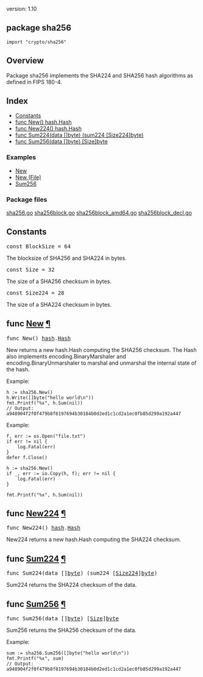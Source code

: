 version: 1.10
## package sha256

  `import "crypto/sha256"`

## Overview

Package sha256 implements the SHA224 and SHA256 hash algorithms as defined in
FIPS 180-4.

## Index

- [Constants](#pkg-constants)
- [func New() hash.Hash](#New)
- [func New224() hash.Hash](#New224)
- [func Sum224(data []byte) (sum224 [Size224]byte)](#Sum224)
- [func Sum256(data []byte) [Size]byte](#Sum256)

### Examples

- [New](#exampleNew)
- [New (File)](#exampleNew_file)
- [Sum256](#exampleSum256)

### Package files
 [sha256.go](//github.com/golang/go/blob/release-branch.go1.10/src/crypto/sha256/sha256.go) [sha256block.go](//github.com/golang/go/blob/release-branch.go1.10/src/crypto/sha256/sha256block.go) [sha256block_amd64.go](//github.com/golang/go/blob/release-branch.go1.10/src/crypto/sha256/sha256block_amd64.go) [sha256block_decl.go](//github.com/golang/go/blob/release-branch.go1.10/src/crypto/sha256/sha256block_decl.go)

<h2 id="pkg-constants">Constants</h2>

<pre>const <span id="BlockSize">BlockSize</span> = 64</pre>

The blocksize of SHA256 and SHA224 in bytes.

<pre>const <span id="Size">Size</span> = 32</pre>

The size of a SHA256 checksum in bytes.

<pre>const <span id="Size224">Size224</span> = 28</pre>

The size of a SHA224 checksum in bytes.

<h2 id="New">func <a href="//github.com/golang/go/blob/release-branch.go1.10/src/crypto/sha256/sha256.go#L162">New</a>
    <a href="#New">¶</a></h2>
<pre>func New() <a href="/hash/">hash</a>.<a href="/hash/#Hash">Hash</a></pre>

New returns a new hash.Hash computing the SHA256 checksum. The Hash also
implements encoding.BinaryMarshaler and encoding.BinaryUnmarshaler to marshal
and unmarshal the internal state of the hash.

<a id="exampleNew"></a>
Example:

    h := sha256.New()
    h.Write([]byte("hello world\n"))
    fmt.Printf("%x", h.Sum(nil))
    // Output: a948904f2f0f479b8f8197694b30184b0d2ed1c1cd2a1ec0fb85d299a192a447


<a id="exampleNew_file"></a>
Example:

    f, err := os.Open("file.txt")
    if err != nil {
        log.Fatal(err)
    }
    defer f.Close()

    h := sha256.New()
    if _, err := io.Copy(h, f); err != nil {
        log.Fatal(err)
    }

    fmt.Printf("%x", h.Sum(nil))

<h2 id="New224">func <a href="//github.com/golang/go/blob/release-branch.go1.10/src/crypto/sha256/sha256.go#L169">New224</a>
    <a href="#New224">¶</a></h2>
<pre>func New224() <a href="/hash/">hash</a>.<a href="/hash/#Hash">Hash</a></pre>

New224 returns a new hash.Hash computing the SHA224 checksum.

<h2 id="Sum224">func <a href="//github.com/golang/go/blob/release-branch.go1.10/src/crypto/sha256/sha256.go#L265">Sum224</a>
    <a href="#Sum224">¶</a></h2>
<pre>func Sum224(data []<a href="/builtin/#byte">byte</a>) (sum224 [<a href="#Size224">Size224</a>]<a href="/builtin/#byte">byte</a>)</pre>

Sum224 returns the SHA224 checksum of the data.

<h2 id="Sum256">func <a href="//github.com/golang/go/blob/release-branch.go1.10/src/crypto/sha256/sha256.go#L257">Sum256</a>
    <a href="#Sum256">¶</a></h2>
<pre>func Sum256(data []<a href="/builtin/#byte">byte</a>) [<a href="#Size">Size</a>]<a href="/builtin/#byte">byte</a></pre>

Sum256 returns the SHA256 checksum of the data.

<a id="exampleSum256"></a>
Example:

    sum := sha256.Sum256([]byte("hello world\n"))
    fmt.Printf("%x", sum)
    // Output: a948904f2f0f479b8f8197694b30184b0d2ed1c1cd2a1ec0fb85d299a192a447


